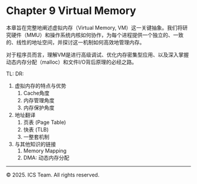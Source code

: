 # Chapter 9 Virtual Memory

本章旨在完整地阐述虚拟内存（Virtual Memory, VM）这一关键抽象。我们将研究硬件（MMU）和操作系统内核如何协作，为每个进程提供一个独立的、一致的、线性的地址空间，并探讨这一机制如何高效地管理内存。

对于程序员而言，理解VM是进行高级调试、优化内存密集型应用、以及深入掌握动态内存分配（malloc）和文件I/O背后原理的必经之路。

TL: DR:

1. 虚拟内存的特点与优势
    1. Cache角度
    2. 内存管理角度
    3. 内存保护角度
2. 地址翻译
    1. 页表 (Page Table)
    2. 快表 (TLB)
    3. 一整套机制
3. 与其他知识的链接
    1. Memory Mapping
    2. DMA: 动态内存分配



------

© 2025. ICS Team. All rights reserved.
